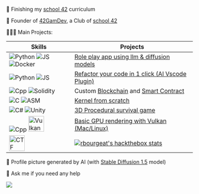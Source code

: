 🔭 Finishing my [school 42](https://42.fr/) curriculum

👾 Founder of [42GamDev](https://discord.gg/w9KPeC5uYa), a Club of [school 42](https://42.fr/)

👨🏼‍💻 Main Projects:

| Skills | Projects |
| --- | --- |
| ![Python](https://img.icons8.com/?size=42&id=13441) ![JS](https://img.icons8.com/?size=42&id=wPohyHO_qO1a) ![Docker](https://img.icons8.com/?size=42&id=cdYUlRaag9G9) | [Role play app using llm & diffusion models](https://github.com/rbourgeat/ImpAI) |
| ![Python](https://img.icons8.com/?size=42&id=ezj3zaVtImPg) ![JS](https://img.icons8.com/?size=42&id=108784) | [Refactor your code in 1 click (AI Vscode Plugin)](https://github.com/rbourgeat/refacto) |
| ![Cpp](https://img.icons8.com/?size=42&id=40669) ![Solidity](https://img.icons8.com/?size=42&id=4ntirgeCBoIh) | Custom [Blockchain](https://github.com/rbourgeat/miniBlockchain) and [Smart Contract](https://github.com/rbourgeat/tokenizer) |
| ![C](https://img.icons8.com/?size=42&id=40670) ![ASM](https://img.icons8.com/?size=42&id=gVK745a4Vaur) | [Kernel from scratch](https://github.com/rbourgeat/kfs-3) |
| ![C#](https://img.icons8.com/?size=42&id=mhwmyz1eu7T5) ![Unity](https://img.icons8.com/?size=42&id=IPzemd2v4Ubj) | [3D Procedural survival game](https://krolhm.itch.io/heredity) |
| ![Cpp](https://img.icons8.com/?size=42&id=40669) <img src="https://cdn.fosstodon.org/accounts/avatars/109/643/629/499/755/890/original/0210aa2f69b05ebc.png" alt="Vulkan" width="42" height="42"> | [Basic GPU rendering with Vulkan (Mac/Linux)](https://github.com/rbourgeat/scop) |
| <img src="https://yt3.googleusercontent.com/ytc/AIf8zZQuMEZ9pI3O_mi9ecatXqQDR8rUsMW8kLSfyYgYbw=s900-c-k-c0x00ffffff-no-rj" alt="CTF" width="42" height="42"> | [![rbourgeat's hackthebox stats](http://www.hackthebox.eu/badge/image/1730243)](https://app.hackthebox.com/profile/1730243) |

📸 Profile picture generated by AI (with [Stable Diffusion 1.5](https://github.com/runwayml/stable-diffusion) model)

💬 Ask me if you need any help

![](https://komarev.com/ghpvc/?username=rbourgeat)
